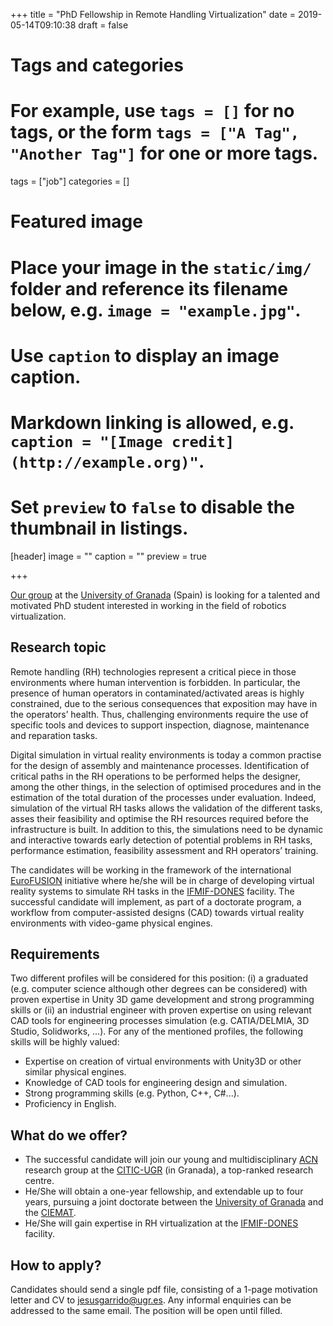 +++
title = "PhD Fellowship in Remote Handling Virtualization"
date = 2019-05-14T09:10:38
draft = false

# Tags and categories
# For example, use `tags = []` for no tags, or the form `tags = ["A Tag", "Another Tag"]` for one or more tags.
tags = ["job"]
categories = []

# Featured image
# Place your image in the `static/img/` folder and reference its filename below, e.g. `image = "example.jpg"`.
# Use `caption` to display an image caption.
#   Markdown linking is allowed, e.g. `caption = "[Image credit](http://example.org)"`.
# Set `preview` to `false` to disable the thumbnail in listings.
[header]
image = ""
caption = ""
preview = true

+++

[Our group](https://acn.ugr.es) at the [University of Granada](https://www.ugr.es) (Spain) is looking for a talented and motivated PhD student interested in working in the field of robotics virtualization.

## Research topic

Remote handling (RH) technologies represent a critical piece in those environments where human intervention is forbidden. In particular, the presence of human operators in contaminated/activated areas is highly constrained, due to the serious consequences that exposition may have in the operators’ health. Thus, challenging environments require the use of specific tools and devices to support inspection, diagnose, maintenance and reparation tasks.

Digital simulation in virtual reality environments is today a common practise for the design of assembly and maintenance processes. Identification of critical paths in the RH operations to be performed helps the designer, among the other things, in the selection of optimised procedures and in the estimation of the total duration of the processes under evaluation. Indeed, simulation of the virtual RH tasks allows the validation of the different tasks, asses their feasibility and optimise the RH resources required before the infrastructure is built. In addition to this, the simulations need to be dynamic and interactive towards early detection of potential problems in RH tasks, performance estimation, feasibility assessment and RH operators’ training.

The candidates will be working in the framework of the international [EuroFUSION](https://www.euro-fusion.org/) initiative where he/she will be in charge of developing virtual reality systems to simulate RH tasks in the [IFMIF-DONES](http://www.fusion.ciemat.es/international-projects/ifmif/) facility. The successful candidate will implement, as part of a doctorate program, a workflow from computer-assisted designs (CAD) towards virtual reality environments with video-game physical engines.

## Requirements

Two different profiles will be considered for this position: (i) a graduated (e.g. computer science although other degrees can be considered) with proven expertise in Unity 3D game development and strong programming skills or (ii) an industrial engineer with proven expertise on using relevant CAD tools for engineering processes simulation (e.g. CATIA/DELMIA, 3D Studio, Solidworks, …).
For any of the mentioned profiles, the following skills will be highly valued:

* Expertise on creation of virtual environments with Unity3D or other similar physical engines.
* Knowledge of CAD tools for engineering design and simulation.
* Strong programming skills (e.g. Python, C++, C#...).
* Proficiency in English.

## What do we offer?

* The successful candidate will join our young and multidisciplinary [ACN](https://acn.ugr.es) research group at the [CITIC-UGR](https://citic.ugr.es/) (in Granada), a top-ranked research centre.
* He/She will obtain a one-year fellowship, and extendable up to four years, pursuing a joint doctorate between the [University of Granada](https://acn.ugr.es) and the [CIEMAT](http://www.ciemat.es/portal.do).
* He/She will gain expertise in RH virtualization at the [IFMIF-DONES](http://www.fusion.ciemat.es/international-projects/ifmif/) facility.

## How to apply?

Candidates should send a single pdf file, consisting of a 1-page motivation letter and CV to <jesusgarrido@ugr.es>. Any informal enquiries can be addressed to the same email. The position will be open until filled.
